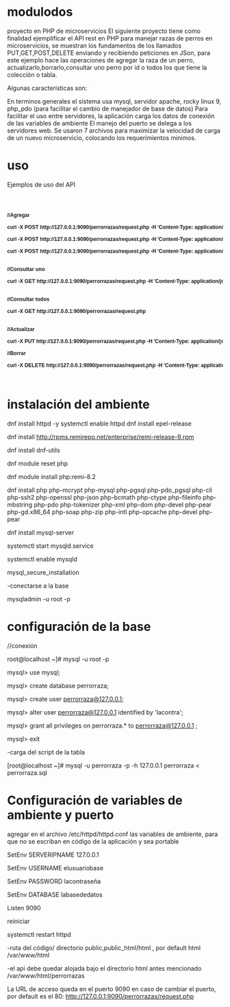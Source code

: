 # modulodos
proyecto en PHP de microservicios
El siguiente proyecto tiene como finalidad ejemplificar el API rest en PHP para manejar razas de perros en microservicios, se muestran los fundamentos de los llamados PUT,GET,POST,DELETE enviando y recibiendo peticiones en JSon, para este ejemplo hace las operaciones de agregar la raza de un perro, actualizarlo,borrarlo,consultar uno perro por id o todos los que tiene la colección o tabla.

Algunas características son:
 
En terminos generales el sistema usa mysql, servidor apache, rocky linux 9, php_pdo (para facilitar el cambio de manejador de base de datos)
Para facilitar el uso entre servidores, la aplicación carga los datos de conexión de las variables de ambiente
El manejo del puerto se delega a los servidores web.
Se usaron 7 archivos para maximizar la velocidad de carga de un nuevo microservicio, colocando los requerimientos minimos.
</pre>
# uso
Ejemplos de uso del API
<pre>
 <p style="font-family:Arial,Helvetica,sans-serif;font-size:12px;font-weight:bold;"> 
//Agregar

curl -X POST http://127.0.0.1:9090/perrorrazas/request.php -H 'Content-Type: application/json' -d '{"raza":"changoleon"}'

curl -X POST http://127.0.0.1:9090/perrorrazas/request.php -H 'Content-Type: application/json' -d '{"raza":"patoloro"}'

curl -X POST http://127.0.0.1:9090/perrorrazas/request.php -H 'Content-Type: application/json' -d '{"raza":"osoperro"}'


//Consultar uno

curl -X GET http://127.0.0.1:9090/perrorrazas/request.php -H 'Content-Type: application/json' -d '{"id":"7"}'


//Consultar todos

curl -X GET http://127.0.0.1:9090/perrorrazas/request.php


//Actualizar

curl -X PUT http://127.0.0.1:9090/perrorrazas/request.php -H 'Content-Type: application/json' -d '{"id":"7","raza":"osocerdo"}'

//Borrar

curl -X DELETE http://127.0.0.1:9090/perrorrazas/request.php -H 'Content-Type: application/json' -d '{"id":"7"}'
</p>
</pre>

# instalación del ambiente
dnf install httpd -y
systemctl enable httpd
dnf install epel-release

dnf install http://rpms.remirepo.net/enterprise/remi-release-9.rpm

dnf install dnf-utils

dnf module reset php

dnf module install php:remi-8.2

dnf install  php php-mcrypt php-mysql php-pgsql php-pdo_pgsql php-cli php-ssh2 php-openssl php-json  php-bcmath php-ctype php-fileinfo php-mbstring php-pdo php-tokenizer php-xml php-dom php-devel php-pear php-gd.x86_64 php-soap php-zip php-intl php-opcache php-devel php-pear

dnf install mysql-server

systemctl start mysqld.service

systemctl enable mysqld

mysql_secure_installation

-conectarse a la base

mysqladmin -u root -p 


# configuración de la base

//conexión

root@localhost ~]# mysql -u root -p

mysql> use mysql;

mysql> create database perrorraza;

mysql> create user perrorraza@127.0.0.1;

mysql>  alter user perrorraza@127.0.0.1 identified  by 'lacontra';

mysql> grant all privileges on perrorraza.* to perrorraza@127.0.0.1 ;

mysql> exit

-carga del script de la tabla

[root@localhost ~]# mysql -u perrorraza -p -h 127.0.0.1 perrorraza   < perrorraza.sql




# Configuración de variables de ambiente y puerto

agregar en el archivo /etc/httpd/httpd.conf las variables de ambiente, para que no se escriban en código de la aplicación y sea portable

SetEnv SERVERIPNAME 127.0.0.1

SetEnv USERNAME elusuariobase

SetEnv PASSWORD lacontraseña

SetEnv DATABASE labasededatos

Listen 9090

reiniciar

systemctl restart  httpd

-ruta del código/ directorio public,public_html/html , por default html
/var/www/html

-el api debe quedar alojada bajo el directorio html antes mencionado
/var/www/html/perrorrazas

La URL de acceso queda en el puerto 9090 en caso de cambiar el puerto, por default es el 80:
http://127.0.0.1:9090/perrorrazas/request.php





